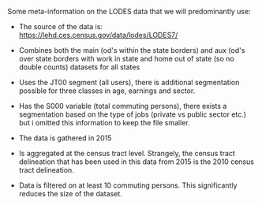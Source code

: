 Some meta-information on the LODES data that we will predominantly use:

- The source of the data is: https://lehd.ces.census.gov/data/lodes/LODES7/

- Combines both the main (od's within the state borders) and aux (od's over state borders with work in state and home out of state (so no double counts) datasets for all states

- Uses the JT00 segment (all users), there is additional segmentation possible for three classes in age, earnings and sector.

- Has the S000 variable (total commuting persons), there exists a segmentation based on the type of jobs (private vs public sector etc.) but i omitted this information to keep the file smaller.

- The data is gathered in 2015

- Is aggregated at the census tract level. Strangely, the census tract delineation that has been used in this data from 2015 is the 2010 census tract delineation.

- Data is filtered on at least 10 commuting persons. This significantly reduces the size of the dataset.

